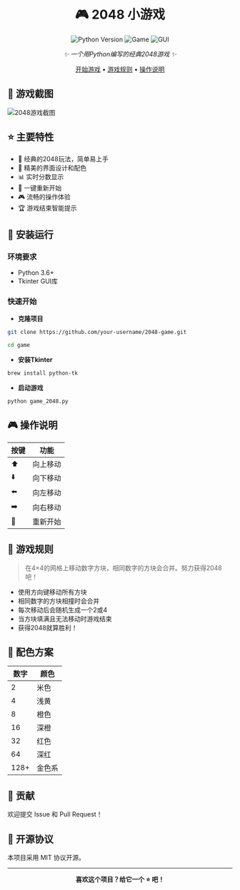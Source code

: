<div align="center">

# 🎮 2048 小游戏

<img src="https://img.shields.io/badge/Python-3.6+-blue.svg" alt="Python Version">
<img src="https://img.shields.io/badge/Game-2048-orange.svg" alt="Game">
<img src="https://img.shields.io/badge/GUI-Tkinter-brightgreen.svg" alt="GUI">

_✨ 一个用Python编写的经典2048游戏 ✨_

[开始游戏](#安装运行) • [游戏规则](#游戏规则) • [操作说明](#操作说明)

</div>

## 📸 游戏截图

![2048游戏截图](screenshot.png)

## ⭐️ 主要特性

- 🎯 经典的2048玩法，简单易上手
- 🎨 精美的界面设计和配色
- 📊 实时分数显示
- 🔄 一键重新开始
- 🎮 流畅的操作体验
- 🏆 游戏结束智能提示

## 🚀 安装运行

### 环境要求
- Python 3.6+
- Tkinter GUI库

### 快速开始

*  **克隆项目**

```bash
git clone https://github.com/your-username/2048-game.git
 
cd game
```


*  **安装Tkinter**

```bash
brew install python-tk
```


*  **启动游戏**

```bash
python game_2048.py
```



## 🎮 操作说明

| 按键 | 功能 |
|------|------|
| ⬆️ | 向上移动 |
| ⬇️ | 向下移动 |
| ⬅️ | 向左移动 |
| ➡️ | 向右移动 |
| 🔄 | 重新开始 |

## 📖 游戏规则

> 在4×4的网格上移动数字方块，相同数字的方块会合并。努力获得2048吧！

- 使用方向键移动所有方块
- 相同数字的方块相撞时会合并
- 每次移动后会随机生成一个2或4
- 当方块填满且无法移动时游戏结束
- 获得2048就算胜利！

## 🌈 配色方案

| 数字 | 颜色 |
|------|------|
| 2 | 米色 |
| 4 | 浅黄 |
| 8 | 橙色 |
| 16 | 深橙 |
| 32 | 红色 |
| 64 | 深红 |
| 128+ | 金色系 |


## 🤝 贡献

欢迎提交 Issue 和 Pull Request！

## 📝 开源协议

本项目采用 MIT 协议开源。

---

<div align="center">
    <strong>喜欢这个项目？给它一个 ⭐️ 吧！</strong>
</div>
